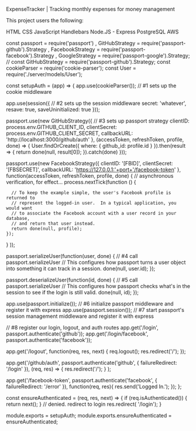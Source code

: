 
ExpenseTracker | Tracking monthly expenses for money management

This project users the following:

HTML
CSS
JavaScript
Handlebars
Node.JS - Express
PostgreSQL
AWS


const passport = require('passport')
  , GitHubStrategy = require('passport-github').Strategy
  , FacebookStrategy = require('passport-facebook').Strategy
  , GoogleStrategy = require('passport-google').Strategy;
// const GitHubStrategy = require('passport-github').Strategy;
const cookieParser = require('cookie-parser');
const User = require('./server/models/User');

const setupAuth = (app) => {
  app.use(cookieParser());   // #1 sets up the cookie middleware

  app.use(session({  // #2 sets up the session middleware
    secret: 'whatever',
    resave: true,
    saveUninitialized: true
  }));

  passport.use(new GitHubStrategy({ // #3 sets up passport strategy
    clientID: process.env.GITHUB_CLIENT_ID,
    clientSecret: process.env.GITHUB_CLIENT_SECRET,
    callbackURL: 'http://localhost:3000/github/auth'
  }, (accessToken, refreshToken, profile, done) => {
    User.findOrCreate({
      where: {
        github_id: profile.id
      }
    }).then(result => {
      return done(null, result[0]);
    }).catch(done)
  }));

  passport.use(new FacebookStrategy({
    clientID: '[FBID]',
    clientSecret: '[FBSECRET]',
    callbackURL: 'https://127.0.0.1:'+port+'/facebook-token'
  },
  function(accessToken, refreshToken, profile, done) {
    // asynchronous verification, for effect...
    process.nextTick(function () {
      
      // To keep the example simple, the user's Facebook profile is returned to
      // represent the logged-in user.  In a typical application, you would want
      // to associate the Facebook account with a user record in your database,
      // and return that user instead.
      return done(null, profile);
    });
  }
));


  passport.serializeUser(function(user, done) { // #4 call passport.serializeUser // This configures how passport turns a user object into something it can track in a session.
    done(null, user.id);
  });

  passport.deserializeUser(function(id, done) { // #5 call passport.serializeUser // This configures how passport checks what's in the session to see if the login is still valid.
    done(null, id);
  });

  app.use(passport.initialize()); // #6 initialize passport middleware and register it with express
  app.use(passport.session()); // #7 start passport's session management middleware and register it with express

  // #8 register our login, logout, and auth routes
  app.get('/login', passport.authenticate('github'));
  app.get('/login/facebook', passport.authenticate('facebook'));

  app.get('/logout', function(req, res, next) {
    req.logout();
    res.redirect('/');
  });

  app.get('/github/auth',
    passport.authenticate('github', { failureRedirect: '/login' }),
    (req, res) => {
      res.redirect('/');
    }
  );

  app.get('/facebook-token', passport.authenticate('facebook', { failureRedirect: '/error' }),
  function(req, res){
    res.send('Logged In.');
  });
};

const ensureAuthenticated = (req, res, next) => {
  if (req.isAuthenticated()) {
    return next();
  }
  // denied. redirect to login
  res.redirect( '/login');
}


module.exports = setupAuth;
module.exports.ensureAuthenticated = ensureAuthenticated;